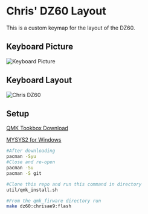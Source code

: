 # Chris' DZ60 Layout

This is a custom keymap for the layout of the DZ60.

## Keyboard Picture

![Keyboard Picture](https://i.imgur.com/op60iX4.jpg)

## Keyboard Layout

![Chris DZ60](https://i.imgur.com/Z8XDwiI.png)

## Setup

[QMK Tookbox Download](https://github.com/qmk/qmk_toolbox/releases/tag/0.0.13)

[MYSYS2 for Windows](http://www.msys2.org/)

``` bash
#After downloading
pacman -Syu
#Close and re-open
pacman -Su
pacman -S git

#Clone this repo and run this command in directory
util/qmk_install.sh
```

``` bash
#From the qmk_firware directory run
make dz60:chrisae9:flash
```
